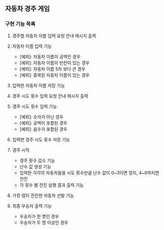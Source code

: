 ## 자동차 경주 게임

### 구현 기능 목록

1. 경주할 자동차 이름 입력 요청 안내 메시지 출력


2. 자동차 이름 입력 기능
    - [예외]: 자동차 이름이 공백인 경우
    - [예외]: 자동차 이름이 빈칸이 있는 경우
    - [예외]: 자동차 이름 5자 보다 큰 경우
    - [예외]: 중복된 자동차 이름이 있는 경우


3. 입력한 자동차 이름 저장 기능


4. 경주 시도 횟수 입력 요청 안내 메시지 출력


5. 경주 시도 횟수 입력 기능
    - [예외]: 슷자가 아닌 경우
    - [예외]: 공백이 포함된 경우
    - [예외]: 음수가 포함된 경우


6. 입력한 경주 시도 횟수 저장 기능


7. 경주 시작
   - 경주 횟수 감소 기능
   - 난수 값 생성 기능
   - 입력한 각각의 자동차들을 시도 횟수만큼 난수 값이 0~3이면 정지, 4~9까지면 전진 
   - 각 횟수 별 전진 실행 결과 출력 기능


8. 가장 많이 전진한 자동차 선발 기능


9. 최종 우승자 출력 기능
   - 우승자가 한 명인 경우
   - 우승자가 두 명 이상인 경우
